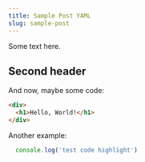 ```yaml
---
title: Sample Post YAML
slug: sample-post
---
```

Some text here.

## Second header
And now, maybe some code:

```html
<div>
  <h1>Hello, World!</h1>
</div>
```

Another example:

```javascript
  console.log('test code highlight')
```
